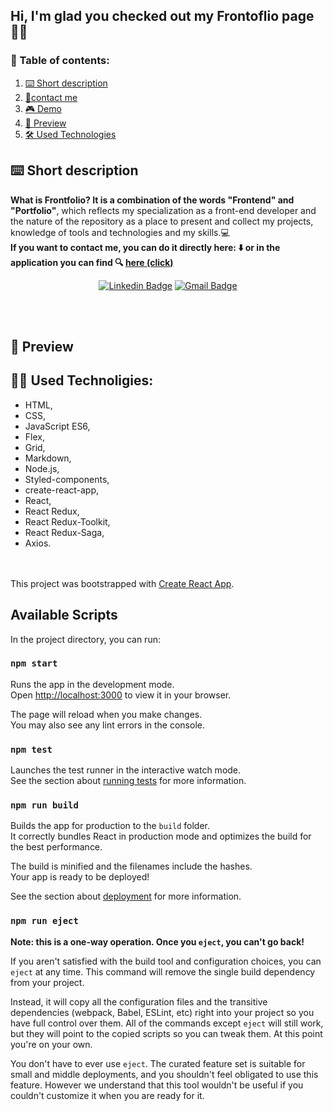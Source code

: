 ## Hi, I'm glad you checked out my Frontoflio page 🙋‍♀️<br/>

### 📑 Table of contents:

1. [⌨️ Short description](#description)
2. [📧contact me](#contact)
3. [🎮 Demo](#demo)
4. [👀 Preview](#preview)
5. [🛠 Used Technologies](#technologies)

<a id="description"></a>
## ⌨️ Short description

 **What is Frontfolio? It is a combination of the words "Frontend" and "Portfolio"**, which reflects my specialization as a front-end developer and the nature of the repository as a place to present and collect my projects, knowledge of tools and technologies and my skills.💻 <br/>
 **If you want to contact me, you can do it directly here: ⬇️ or in the application you can find 🔍 [**here (click)**](https://marianna-weychan.github.io/frontfolio/)** 
<br>
<a id="contact"></a>
<div align="center">

[![Linkedin Badge](https://img.shields.io/badge/LinkedIn-blue?style=flat&logo=linkedin&labelColor=blue&link=https://www.linkedin.com/in/marianna-weychan/)](https://www.linkedin.com/in/marianna-weychan/)
[![Gmail Badge](https://img.shields.io/badge/Gmail-red?style=flat-square&logo=Gmail&logoColor=white&link=mailto:mariannaweychan@gmail.com)](mailto:mariannaweychan@gmail.com)

</div>

<br><br>
<a id="preview"></a>
## 👀 Preview

<a id="technologies"></a>
## 👩‍💻 Used Technoligies:
- HTML,
- CSS,
- JavaScript ES6,
- Flex,
- Grid,
- Markdown,
- Node.js,
- Styled-components,
- create-react-app,
- React,
- React Redux,
- React Redux-Toolkit,
- React Redux-Saga,
- Axios.

<br/><br/>
This project was bootstrapped with [Create React App](https://github.com/facebook/create-react-app).

## Available Scripts

In the project directory, you can run:

### `npm start`

Runs the app in the development mode.\
Open [http://localhost:3000](http://localhost:3000) to view it in your browser.

The page will reload when you make changes.\
You may also see any lint errors in the console.

### `npm test`

Launches the test runner in the interactive watch mode.\
See the section about [running tests](https://facebook.github.io/create-react-app/docs/running-tests) for more information.

### `npm run build`

Builds the app for production to the `build` folder.\
It correctly bundles React in production mode and optimizes the build for the best performance.

The build is minified and the filenames include the hashes.\
Your app is ready to be deployed!

See the section about [deployment](https://facebook.github.io/create-react-app/docs/deployment) for more information.

### `npm run eject`

**Note: this is a one-way operation. Once you `eject`, you can't go back!**

If you aren't satisfied with the build tool and configuration choices, you can `eject` at any time. This command will remove the single build dependency from your project.

Instead, it will copy all the configuration files and the transitive dependencies (webpack, Babel, ESLint, etc) right into your project so you have full control over them. All of the commands except `eject` will still work, but they will point to the copied scripts so you can tweak them. At this point you're on your own.

You don't have to ever use `eject`. The curated feature set is suitable for small and middle deployments, and you shouldn't feel obligated to use this feature. However we understand that this tool wouldn't be useful if you couldn't customize it when you are ready for it.

